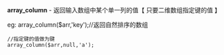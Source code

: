 **array\_column** - 返回输入数组中某个单一列的值【 只要二维数组指定键的值 】

eg: array\_column\($arr,'key'\);//返回自然排序的数组

```
//指定键的值做为键
array_column($arr,null,'a');
```



